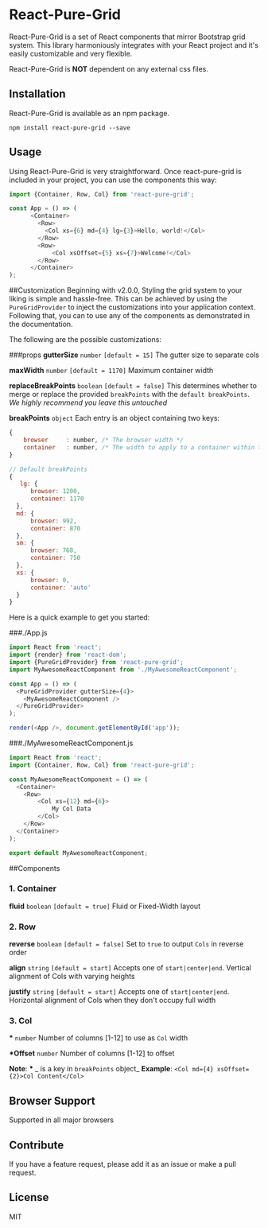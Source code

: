# React-Pure-Grid
React-Pure-Grid is a set of React components that mirror Bootstrap grid system. This library harmoniously integrates with your React project and it's easily customizable and very flexible. 

React-Pure-Grid is **NOT** dependent on any external css files.

## Installation
React-Pure-Grid is available as an npm package.
```
npm install react-pure-grid --save
```

## Usage
Using React-Pure-Grid is very straightforward. Once react-pure-grid is included in your project, you can use the components this way:

```js
import {Container, Row, Col} from 'react-pure-grid';

const App = () => (
      <Container>
        <Row>
          <Col xs={6} md={4} lg={3}>Hello, world!</Col>
        </Row>
        <Row>
            <Col xsOffset={5} xs={7}>Welcome!</Col>
        </Row>
      </Container>
);
```

##Customization
Beginning with v2.0.0, Styling the grid system to your liking is simple and hassle-free. This can be achieved by using the `PureGridProvider` to inject the customizations into your application context. Following that, you can to use any of the components as demonstrated in the documentation.

The following are the possible customizations:

###props
**gutterSize** `number` `[default = 15]`
The gutter size to separate cols 

**maxWidth** `number` `[default = 1170]`
Maximum container width

**replaceBreakPoints** `boolean` `[default = false]`
This determines whether to merge or replace the provided `breakPoints` with the `default breakPoints`. *We highly recommend you leave this untouched*

**breakPoints** `object`
Each entry is an object containing two keys:
```js
{
    browser     : number, /* The browser width */
    container   : number, /* The width to apply to a container within this breakpoint */
}
```

```js
// Default breakPoints
{
   lg: {
      browser: 1200,
      container: 1170
  },
  md: {
      browser: 992,
      container: 870
  },
  sm: {
      browser: 768,
      container: 750
  },
  xs: {
      browser: 0,
      container: 'auto'
  }
}
```

Here is a quick example to get you started:

###./App.js

```js
import React from 'react';
import {render} from 'react-dom';
import {PureGridProvider} from 'react-pure-grid';
import MyAwesomeReactComponent from './MyAwesomeReactComponent';

const App = () => (
  <PureGridProvider gutterSize={4}>
    <MyAwesomeReactComponent />
  </PureGridProvider>
);

render(<App />, document.getElementById('app'));
```


###./MyAwesomeReactComponent.js

```js
import React from 'react';
import {Container, Row, Col} from 'react-pure-grid';

const MyAwesomeReactComponent = () => (
  <Container>
    <Row>
        <Col xs={12} md={6}>
            My Col Data
        </Col>
    </Row>
  </Container>
);

export default MyAwesomeReactComponent;
```

##Components

### 1. Container
**fluid**  `boolean`  `[default = true]`
Fluid or Fixed-Width layout

### 2. Row
**reverse**  `boolean`  `[default = false]`
Set to `true` to output `Cols` in reverse order 

**align**  `string`  `[default = start]`
Accepts one of `start|center|end`. Vertical alignment of Cols with varying heights

**justify**  `string`  `[default = start]`
Accepts one of `start|center|end`. Horizontal alignment of Cols when they don't occupy full width


### 3. Col
__*__  `number` 
Number of columns [1-12] to use as `Col` width

__*Offset__  `number` 
Number of columns [1-12] to offset


**Note**: __*__ _ is a key in `breakPoints` object_
**Example**: `<Col md={4} xsOffset={2}>Col Content</Col>`



## Browser Support
Supported in all major browsers

## Contribute
If you have a feature request, please add it as an issue or make a pull request.

## License
MIT
